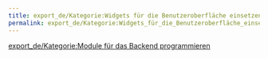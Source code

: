 ```yaml
---
title: export_de/Kategorie:Widgets für die Benutzeroberfläche einsetzen
permalink: export_de/Kategorie:Widgets_für_die_Benutzeroberfläche_einsetzen/
---
```


[export_de/Kategorie:Module für das Backend programmieren](export_de/Kategorie:Module_für_das_Backend_programmieren )
